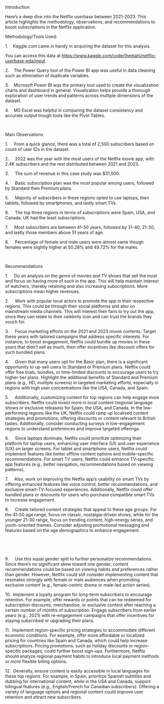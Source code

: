Introduction

Here’s a deep dive into the Netflix userbase between 2021-2023. This article highlights the methodology, observations, and recommendations to boost subscriptions in the Netflix application. 

Methodology/Tools Used:

1.    Kaggle.com came in handy in acquiring the dataset for this analysis.

You can access this data at https://www.kaggle.com/code/theelahi/netflix-userbase-eda/input.

2.    The Power Query tool of the Power BI app was useful in data cleaning such as elimination of duplicate variables.

3.    Microsoft Power BI was the primary tool used to create the visualization charts and dashboard in general. Visualization helps provide a thorough exploration of user trends and patterns across multiple dimensions of the dataset.

4.    MS Excel was helpful in comparing the dataset consistency and accurate output trough tools like the Pivot Tables.

 

Main Observations

1.     From a quick glance, there was a total of 2,500 subscribers based on count of user IDs in the dataset.

2.     2022 was the year with the most users of the Netflix movie app, with 2.4K subscribers and the rest distributed between 2021 and 2023.

3.     The sum of revenue in this case study was $31,000.

4.     Basic subscription plan was the most popular among users, followed by Standard then Premium plans.

5.     Majority of subscribers in these regions opted to use laptops, then tablets, followed by smartphones, and lastly smart TVs.

6.     The top three regions in terms of subscriptions were Spain, USA, and Canada­­. UK had the least subscriptions.

7.     Most subscribers are between 41-50 years, followed by 31-40, 21-30, and lastly those members above 51 years of age.

8.     Percentage of female and male users were almost same though females were slightly higher at 50.28% and 49.72% for the males.

 

Recommendations

1.     Do an analysis on the genre of movies and TV shows that sell the most and focus on having more of such in the app. This will help maintain interest of watchers, thereby retaining and also increasing subscriptions. More subscriptions mean higher revenues.

2.     Work with popular local actors to promote the app in their respective regions. This could be through their social platforms and also on mainstream media channels. This will interest their fans to try out the app, since they can relate to their celebrity icon and can trust the brands they vouch for.

3.     Focus marketing efforts on the 2021 and 2023 movie contents. Target these years with tailored campaigns that address specific interests. For instance, to boost engagement, Netflix could bundle up movies in these years that didn’t sell as much, then offer incentives like discount offers for such bundled plans.

4.     Given that many users opt for the Basic plan, there is a significant opportunity to up-sell users to Standard or Premium plans. Netflix could offer free trials, bundles, or time-limited discounts to encourage users to try higher-tier plans. Highlight the additional benefits of Standard and Premium plans (e.g., HD, multiple screens) in targeted marketing efforts, especially in regions with high user concentrations like the USA, Canada, and Spain.

5.     Additionally, customizing content for top regions can help engage more subscribers. Netflix could invest more in local content (regional language shows or exclusive releases) for Spain, the USA, and Canada. In the low-performing regions like the UK, Netflix could ramp up localized content strategies and promotions, offering discounts or content relevant to British tastes. Additionally, consider conducting surveys in low-engagement regions to understand preferences and improve targeted offerings.

6.     Since laptops dominate, Netflix could prioritize optimizing their platform for laptop users, enhancing user interface (UI) and user experience (UX) on larger screens. For tablet and smartphone users, Netflix could implement features like better offline content options and mobile-specific recommendations. For smart TV users, Netflix could enhance TV-specific app features (e.g., better navigation, recommendations based on viewing patterns).

7.     Also, work on improving the Netflix app’s usability on smart TVs by offering enhanced features like voice control, better recommendations, and exclusive smart-TV-focused experiences. Additionally, Netflix could offer bundled plans or discounts for users who purchase compatible smart TVs to increase engagement.

8.     Create tailored content strategies that appeal to these age groups. For the 41-50 age range, focus on classic, nostalgia-driven shows, while for the younger 21-30 range, focus on trending content, high-energy series, and youth-oriented themes. Consider adjusting promotional messaging and features based on the age demographics to enhance engagement.

 

 

9.     Use this equal gender split to further personalize recommendations. Since there’s no significant skew toward one gender, content recommendations could be based on viewing habits and preferences rather than gender. However, Netflix could still consider implementing content that resonates strongly with female or male audiences when promoting exclusive content (e.g., female-centric drama or male-led action series).

10.  Implement a loyalty program for long-term subscribers to encourage retention. For example, offer rewards or points that can be redeemed for subscription discounts, merchandise, or exclusive content after reaching a certain number of months of subscription. Engage subscribers from earlier years (e.g., 2021) with re-engagement campaigns that offer incentives for staying subscribed or upgrading their plans.

11.  Implement region-specific pricing strategies to accommodate different economic conditions. For example, offer more affordable or localized pricing for countries like Spain and Canada, which could help increase subscriptions. Pricing promotions, such as holiday discounts or region-specific packages, could further boost sign-ups. Furthermore, Netflix should analyze regional payment habits to introduce local payment methods or more flexible billing options.

12.  Generally, ensure content is easily accessible in local languages for these top regions. For example, in Spain, prioritize Spanish subtitles and dubbing for international content, while in the USA and Canada, support bilingual features (e.g., English/French for Canadian subscribers). Offering a variety of language options and regional content could improve user retention and attract new subscribers.
